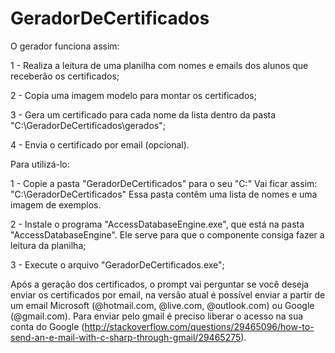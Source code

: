 # GeradorDeCertificados


O gerador funciona assim:

1 - Realiza a leitura de uma planilha com nomes e emails dos alunos que receberão os certificados;

2 - Copia uma imagem modelo para montar os certificados;

3 - Gera um certificado para cada nome da lista dentro da pasta "C:\GeradorDeCertificados\gerados";

4 - Envia o certificado por email (opcional).


Para utilizá-lo:

1 - Copie a pasta "GeradorDeCertificados" para o seu "C:"
Vai ficar assim: "C:\GeradorDeCertificados"
Essa pasta contêm uma lista de nomes e uma imagem de exemplos.

2 - Instale o programa "AccessDatabaseEngine.exe", que está na pasta "AccessDatabaseEngine". Ele serve para que o componente consiga fazer a leitura da planilha;

3 - Execute o arquivo "GeradorDeCertificados.exe";

Após a geração dos certificados, o prompt vai perguntar se você deseja enviar os certificados por email, na versão atual é possível enviar a partir de um email Microsoft (@hotmail.com, @live.com, @outlook.com) ou Google (@gmail.com). Para enviar pelo gmail é preciso liberar o acesso na sua conta do Google (http://stackoverflow.com/questions/29465096/how-to-send-an-e-mail-with-c-sharp-through-gmail/29465275).
